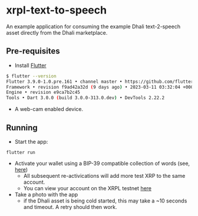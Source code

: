 # xrpl-text-to-speech

An example application for consuming the example Dhali text-2-speech asset directly from the Dhali marketplace.

## Pre-requisites

* Install [Flutter](https://docs.flutter.dev/get-started/install)
```bash
$ flutter --version
Flutter 3.9.0-1.0.pre.161 • channel master • https://github.com/flutter/flutter.git
Framework • revision f9ad42a32d (9 days ago) • 2023-03-11 03:32:04 +0000
Engine • revision e9ca7b2c45
Tools • Dart 3.0.0 (build 3.0.0-313.0.dev) • DevTools 2.22.2
```
* A web-cam enabled device.

## Running

* Start the app:
```
flutter run
```
* Activate your wallet using a BIP-39 compatible collection of words (see, [here](https://iancoleman.io/bip39/))
    - All subsequent re-activications will add more test XRP to the same account.
    - You can view your account on the XRPL testnet [here](https://testnet.xrpl.org/)
* Take a photo with the app
    - if the Dhali asset is being cold started, this may take a ~10 seconds and timeout. A retry should then work.
